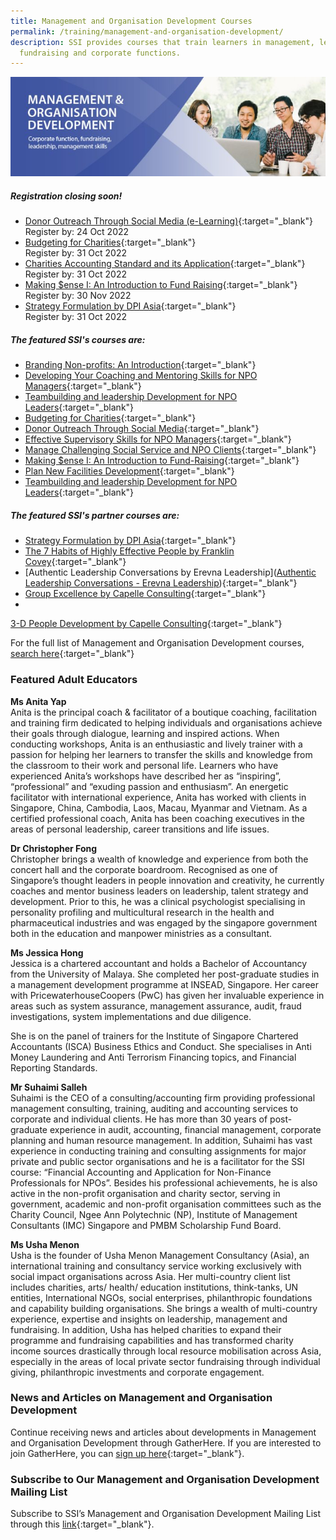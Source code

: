 ```yaml
---
title: Management and Organisation Development Courses
permalink: /training/management-and-organisation-development/
description: SSI provides courses that train learners in management, leadership,
  fundraising and corporate functions.
---
```

![Social Service Institute (SSI) Singapore - Social Service / Nonprofit Leadership and Management Training Course](/images/training/Managemnt_and_organization_development_SSI_header-banner-757-x-239px6.jpg)

##### **Registration closing soon!**
-   [Donor Outreach Through Social Media (e-Learning)](https://iltms.ssi.gov.sg/registration/#/Course?coursecode=NFRE5508){:target="_blank"} <br>Register by: 24 Oct 2022
-   [Budgeting for Charities](https://iltms.ssi.gov.sg/registration/#/Course?coursecode=NFIN5450){:target="_blank"} <br>Register by: 31 Oct 2022
-   [Charities Accounting Standard and its Application](https://iltms.ssi.gov.sg/registration/#/Course?coursecode=NFIN5652){:target="_blank"} <br>Register by: 31 Oct 2022
-   [Making $ense I: An Introduction to Fund Raising](https://iltms.ssi.gov.sg/registration/#/Course?coursecode=NFRE5103){:target="_blank"} <br>Register by: 30 Nov 2022
-   [Strategy Formulation by DPI Asia](https://www.dpi-asia.com/post/strategy-formulation-pure-simple){:target="_blank"} <br> Register by: 31 Oct 2022

##### **The featured SSI's courses are:**   
-   [Branding Non-profits: An Introduction](https://iltms.ssi.gov.sg/registration/#/Course?coursecode=SCOF243){:target="_blank"} 
- [Developing Your Coaching and Mentoring Skills for NPO Managers](https://iltms.ssi.gov.sg/registration/#/Course?coursecode=NMGT5073){:target="_blank"} 
- [Teambuilding and leadership Development for NPO Leaders](https://iltms.ssi.gov.sg/registration/#/Course?coursecode=NMGT6014){:target="_blank"} 
-   [Budgeting for Charities](https://iltms.ssi.gov.sg/registration/#/Course?coursecode=NFIN5450){:target="_blank"}   
-   [Donor Outreach Through Social Media](https://iltms.ssi.gov.sg/registration/#/Course?coursecode=NFRE5508){:target="_blank"}   
-   [Effective Supervisory Skills for NPO Managers](https://iltms.ssi.gov.sg/registration/#/Course?coursecode=NMGT5079){:target="_blank"}  
-   [Manage Challenging Social Service and NPO Clients](https://iltms.ssi.gov.sg/registration/#/Course?coursecode=NPEF6032){:target="_blank"}   
-   [Making $ense I: An Introduction to Fund-Raising](https://iltms.ssi.gov.sg/registration/#/Course?coursecode=NFRE5766){:target="_blank"}   
-   [Plan New Facilities Development](https://iltms.ssi.gov.sg/registration/#/Course?coursecode=NMMR5890){:target="_blank"}    
-   [Teambuilding and leadership Development for NPO Leaders](https://iltms.ssi.gov.sg/registration/#/Course?coursecode=NMGT6014){:target="_blank"}   

##### **The featured SSI's partner courses are:**
-   [Strategy Formulation by DPI Asia](https://www.dpi-asia.com/post/strategy-formulation-pure-simple){:target="_blank"}
-   [The 7 Habits of Highly Effective People by Franklin Covey](){:target="_blank"}
-   [Authentic Leadership Conversations by Erevna Leadership]([Authentic Leadership Conversations - Erevna Leadership](http://www.erevnaleadership.com/authentic-leadership-conversations.html)){:target="_blank"}
-   [Group Excellence by Capelle Consulting](){:target="_blank"}
-   
[3-D People Development by Capelle Consulting](https://forms.office.com/pages/responsepage.aspx?id=WAT0ZDjeME-aLwqsTTzqYRJFQsX6ZkNPj0vOPikWhYNUNUNSWTZNRURIQ0pVWEhLQk5YWkROTFE4Wi4u&wdLOR=c02FF4AA9-A7A4-4B9C-B187-D439BDFDFC3C){:target="_blank"}

For the full list of Management and Organisation Development courses, [search here](https://iltms.ssi.gov.sg/registration#/Course){:target="_blank"}  

### Featured Adult Educators

**Ms Anita Yap**   
Anita is the principal coach & facilitator of a boutique coaching, facilitation and training firm dedicated to helping individuals and organisations achieve their goals through dialogue, learning and inspired actions. When conducting workshops, Anita is an enthusiastic and lively trainer with a passion for helping her learners to transfer the skills and knowledge from the classroom to their work and personal life. Learners who have experienced Anita’s workshops have described her as “inspiring”, “professional” and “exuding passion and enthusiasm”. An energetic facilitator with international experience, Anita has worked with clients in Singapore, China, Cambodia, Laos, Macau, Myanmar and Vietnam. As a certified professional coach, Anita has been coaching executives in the areas of personal leadership, career transitions and life issues.

**Dr Christopher Fong**   
Christopher brings a wealth of knowledge and experience from both the concert hall and the corporate boardroom. Recognised as one of Singapore’s thought leaders in people innovation and creativity, he currently coaches and mentor business leaders on leadership, talent strategy and development. Prior to this, he was a clinical psychologist specialising in personality profiling and multicultural research in the health and pharmaceutical industries and was engaged by the singapore government both in the education and manpower ministries as a consultant.

**Ms Jessica Hong**   
Jessica is a chartered accountant and holds a Bachelor of Accountancy from the University of Malaya. She completed her post-graduate studies in a management development programme at INSEAD, Singapore. Her career with PricewaterhouseCoopers (PwC) has given her invaluable experience in areas such as system assurance, management assurance, audit, fraud investigations, system implementations and due diligence.

She is on the panel of trainers for the Institute of Singapore Chartered Accountants (ISCA) Business Ethics and Conduct. She specialises in Anti Money Laundering and Anti Terrorism Financing topics, and Financial Reporting Standards.

**Mr Suhaimi Salleh**   
Suhaimi is the CEO of a consulting/accounting firm providing professional management consulting, training, auditing and accounting services to corporate and individual clients. He has more than 30 years of post-graduate experience in audit, accounting, financial management, corporate planning and human resource management. In addition, Suhaimi has vast experience in conducting training and consulting assignments for major private and public sector organisations and he is a facilitator for the SSI course: “Financial Accounting and Application for Non-Finance Professionals for NPOs”. Besides his professional achievements, he is also active in the non-profit organisation and charity sector, serving in government, academic and non-profit organisation committees such as the Charity Council, Ngee Ann Polytechnic (NP), Institute of Management Consultants (IMC) Singapore and PMBM Scholarship Fund Board.

**Ms Usha Menon**   
Usha is the founder of Usha Menon Management Consultancy (Asia), an international training and consultancy service working exclusively with social impact organisations across Asia. Her multi-country client list includes charities, arts/ health/ education institutions, think-tanks, UN entities, International NGOs, social enterprises, philanthropic foundations and capability building organisations. She brings a wealth of multi-country experience, expertise and insights on leadership, management and fundraising. In addition, Usha has helped charities to expand their programme and fundraising capabilities and has transformed charity income sources drastically through local resource mobilisation across Asia, especially in the areas of local private sector fundraising through individual giving, philanthropic investments and corporate engagement.

### News and Articles on Management and Organisation Development
Continue receiving news and articles about developments in Management and Organisation Development through GatherHere. If you are interested to join GatherHere, you can [sign up here](https://go.gov.sg/gh-signup){:target="_blank"}.

### Subscribe to Our Management and Organisation Development Mailing List
Subscribe to SSI’s Management and Organisation Development Mailing List through this [link](https://form.gov.sg/#!/62062a0f8cb95c001235e55d){:target="_blank"}.